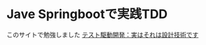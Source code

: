 # Jave Springbootで実践TDD
このサイトで勉強しました
[テスト駆動開発：実はそれは設計技術です]([https://railsgirls.jp/test-driven-development](https://www.infoq.com/jp/articles/test-driven-design-java/)https://www.infoq.com/jp/articles/test-driven-design-java/)
